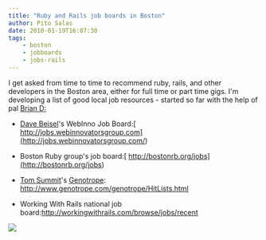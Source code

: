 ```yaml
---
title: "Ruby and Rails job boards in Boston"
author: Pito Salas
date: 2010-01-19T16:07:38
tags:
    - boston
    - jobboards
    - jobs-rails
---
```




I get asked from time to time to recommend ruby, rails, and other developers
in the Boston area, either for full time or part time gigs. I'm developing a
list of good local job resources - started so far with the help of pal [Brian
D:](<http://hybernaut.com/>)

  * [Dave Beisel](<http://www.genuinevc.com/>)'s WebInno Job Board:[ http://jobs.webinnovatorsgroup.com](<http://jobs.webinnovatorsgroup.com/>)

  * Boston Ruby group's job board:[ http://bostonrb.org/jobs](<http://bostonrb.org/jobs>)

  * [Tom Summit](<http://www.linkedin.com/in/tsummit>)'s [Genotrope](<http://www.genotrope.com/genotrope/>): <http://www.genotrope.com/genotrope/HitLists.html>

  * Working With Rails national job board:<http://workingwithrails.com/browse/jobs/recent>

![](https://i0.wp.com/img.zemanta.com/pixy.gif?w=584)



